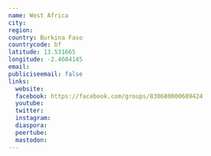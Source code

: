 ```yaml
---
name: West Africa
city:
region:
country: Burkina Faso
countrycode: bf
latitude: 13.531665
longitude: -2.4604145
email:
publiciseemail: false
links:
  website:
  facebook: https://facebook.com/groups/830680000609424
  youtube:
  twitter:
  instagram:
  diaspora:
  peertube:
  mastodon:
---
```

